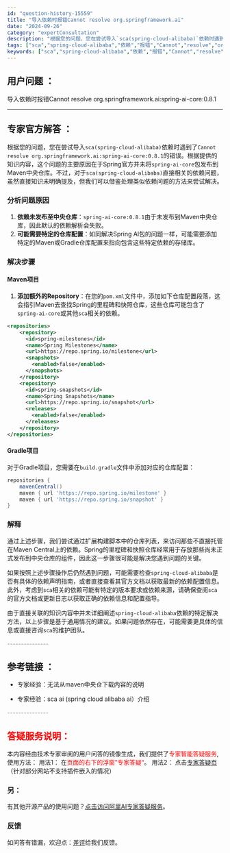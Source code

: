 ```yaml
---
id: "question-history-15559"
title: "导入依赖时报错Cannot resolve org.springframework.ai"
date: "2024-09-26"
category: "expertConsultation"
description: "根据您的问题，您在尝试导入`sca(spring-cloud-alibaba)`依赖时遇到了`Cannot resolve org.springframework.ai:spring-ai-core:0.8.1`的错误。根据提供的知识内容，这个问题的主要原因在于Spring官方并未将`spring-"
tags: ["sca","spring-cloud-alibaba","依赖","报错","Cannot","resolve","orgspringframeworkai"]
keywords: ["sca","spring-cloud-alibaba","依赖","报错","Cannot","resolve","orgspringframeworkai"]
---
```


## 用户问题 ： 
 导入依赖时报错Cannot resolve org.springframework.ai:spring-ai-core:0.8.1  

---------------
## 专家官方解答 ：

根据您的问题，您在尝试导入`sca(spring-cloud-alibaba)`依赖时遇到了`Cannot resolve org.springframework.ai:spring-ai-core:0.8.1`的错误。根据提供的知识内容，这个问题的主要原因在于Spring官方并未将`spring-ai-core`包发布到Maven中央仓库。不过，对于`sca(spring-cloud-alibaba)`直接相关的依赖问题，虽然直接知识未明确提及，但我们可以借鉴处理类似依赖问题的方法来尝试解决。

### 分析问题原因
1. **依赖未发布至中央仓库**：`spring-ai-core:0.8.1`由于未发布到Maven中央仓库，因此默认的依赖解析会失败。
2. **可能需要特定的仓库配置**：如同解决Spring AI包的问题一样，可能需要添加特定的Maven或Gradle仓库配置来指向包含这些特定依赖的存储库。

### 解决步骤
#### Maven项目
1. **添加额外的Repository**：在您的`pom.xml`文件中，添加如下仓库配置段落，这会指引Maven去查找Spring的里程碑和快照仓库，这些仓库可能包含了`spring-ai-core`或其他`sca`相关的依赖。

```xml
<repositories>
    <repository>
      <id>spring-milestones</id>
      <name>Spring Milestones</name>
      <url>https://repo.spring.io/milestone</url>
      <snapshots>
        <enabled>false</enabled>
      </snapshots>
    </repository>
    <repository>
      <id>spring-snapshots</id>
      <name>Spring Snapshots</name>
      <url>https://repo.spring.io/snapshot</url>
      <releases>
        <enabled>false</enabled>
      </releases>
    </repository>
</repositories>
```

#### Gradle项目
对于Gradle项目，您需要在`build.gradle`文件中添加对应的仓库配置：

```groovy
repositories {
    mavenCentral()
    maven { url 'https://repo.spring.io/milestone' }
    maven { url 'https://repo.spring.io/snapshot' }
}
```

### 解释
通过上述步骤，我们尝试通过扩展构建脚本中的仓库列表，来访问那些不直接托管在Maven Central上的依赖。Spring的里程碑和快照仓库经常用于存放那些尚未正式发布到中央仓库的组件，因此这一步骤很可能是解决您遇到问题的关键。

如果按照上述步骤操作后仍然遇到问题，可能需要检查`spring-cloud-alibaba`是否有具体的依赖声明指南，或者直接查看其官方文档以获取最新的依赖配置信息。此外，考虑到`sca`相关的依赖可能有特定的版本要求或依赖来源，请确保查阅`sca`的官方文档或更新日志以获取正确的依赖信息和配置指导。

由于直接关联的知识内容中并未详细阐述`spring-cloud-alibaba`依赖的特定解决方法，以上步骤是基于通用情况的建议。如果问题依然存在，可能需要更具体的信息或直接咨询`sca`的维护团队。


<font color="#949494">---------------</font> 


## 参考链接 ：

* 专家经验：无法从maven中央仓下载内容的说明 
 
 * 专家经验：sca ai (spring cloud alibaba ai）介绍 


 <font color="#949494">---------------</font> 
 


## <font color="#FF0000">答疑服务说明：</font> 

本内容经由技术专家审阅的用户问答的镜像生成，我们提供了<font color="#FF0000">专家智能答疑服务</font>,使用方法：
用法1： 在<font color="#FF0000">页面的右下的浮窗”专家答疑“</font>。
用法2： 点击[专家答疑页](https://answer.opensource.alibaba.com/docs/intro)（针对部分网站不支持插件嵌入的情况）
### 另：


有其他开源产品的使用问题？[点击访问阿里AI专家答疑服务](https://answer.opensource.alibaba.com/docs/intro)。
### 反馈
如问答有错漏，欢迎点：[差评](https://ai.nacos.io/user/feedbackByEnhancerGradePOJOID?enhancerGradePOJOId=15584)给我们反馈。
